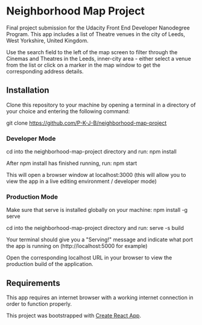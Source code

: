 # Neighborhood Map Project

Final project submission for the Udacity Front End Developer Nanodegree Program. This app includes a list of Theatre venues in the city of Leeds, West Yorkshire, United Kingdom.

Use the search field to the left of the map screen to filter through the Cinemas and Theatres in the Leeds, inner-city area - either select a venue from the list or click on a marker in the map window to get the corresponding address details.

## Installation

Clone this repository to your machine by opening a terminal in a directory of your choice and entering the following command:

git clone https://github.com/P-K-J-B/neighborhood-map-project

### Developer Mode

cd into the neighborhood-map-project directory and run: npm install

After npm install has finished running, run: npm start

This will open a browser window at localhost:3000 (this will allow you to view the app in a live editing environment / developer mode)

### Production Mode

Make sure that serve is installed globally on your machine: npm install -g serve

cd into the neighborhood-map-project directory and run: serve -s build

Your terminal should give you a "Serving!" message and indicate what port the app is running on (http://localhost:5000 for example)

Open the corresponding localhost URL in your browser to view the production build of the application.

## Requirements

This app requires an internet browser with a working internet connection in order to function properly.

This project was bootstrapped with [Create React App](https://github.com/facebook/create-react-app).